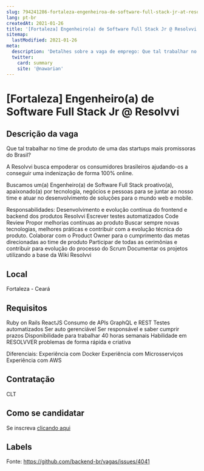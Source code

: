 ```yaml
---
slug: 794241286-fortaleza-engenheiroa-de-software-full-stack-jr-at-resolvvi
lang: pt-br
createdAt: 2021-01-26
title: '[Fortaleza] Engenheiro(a) de Software Full Stack Jr @ Resolvvi - Vaga de Emprego'
sitemap:
  lastModified: 2021-01-26
meta:
  description: 'Detalhes sobre a vaga de emprego: Que tal trabalhar no time de produto de uma das startups mais promissoras do Brasil? A Resolvvi busca empoderar os consumidores brasileiros ajudando-os a conseguir uma indenização de forma 100% online. Buscamos um(a) Engenheiro(a) de Software Full Stack proativo(a), apaixonado(a) por tecnologia, negócios e pessoas para se juntar ao nosso time e atuar no desenvolvimento de soluções para o mundo web e mobile. Responsabilidades: Desenvolvimento e evolução contínua do frontend e backend dos produtos Resolvvi Escrever testes automatizados Code Review Propor melhorias contínuas ao produto Buscar sempre novas tecnologias, melhores práticas e contribuir com a evolução técnica do produto. Colaborar com o Product Owner para o cumprimento das metas direcionadas ao time de produto Participar de todas as cerimônias e contribuir para evolução do processo do Scrum Documentar os projetos utilizando a base da Wiki Resolvvi'
  twitter:
    card: summary
    site: '@nawarian'
---
```


# [Fortaleza] Engenheiro(a) de Software Full Stack Jr @ Resolvvi

## Descrição da vaga

Que tal trabalhar no time de produto de uma das startups mais promissoras do Brasil?

A Resolvvi busca empoderar os consumidores brasileiros ajudando-os a conseguir uma indenização de forma 100% online.

Buscamos um(a) Engenheiro(a) de Software Full Stack proativo(a), apaixonado(a) por tecnologia, negócios e pessoas para se juntar ao nosso time e atuar no desenvolvimento de soluções para o mundo web e mobile.

Responsabilidades:
Desenvolvimento e evolução contínua do frontend e backend dos produtos Resolvvi
Escrever testes automatizados
Code Review
Propor melhorias contínuas ao produto
Buscar sempre novas tecnologias, melhores práticas e contribuir com a evolução técnica do produto.
Colaborar com o Product Owner para o cumprimento das metas direcionadas ao time de produto
Participar de todas as cerimônias e contribuir para evolução do processo do Scrum
Documentar os projetos utilizando a base da Wiki Resolvvi

## Local

Fortaleza - Ceará

## Requisitos

Ruby on Rails
ReactJS
Consumo de APIs GraphQL e REST
Testes automatizados
Ser auto gerenciável
Ser responsável e saber cumprir prazos
Disponibilidade para trabalhar 40 horas semanais
Habilidade em RESOLVVER problemas de forma rápida e criativa

Diferenciais:
Experiência com Docker
Experiência com Microsserviços
Experiência com AWS

## Contratação

CLT

## Como se candidatar

Se inscreva [clicando aqui](https://www.pyjobs.com.br/job/2018)

## Labels



Fonte: https://github.com/backend-br/vagas/issues/4041